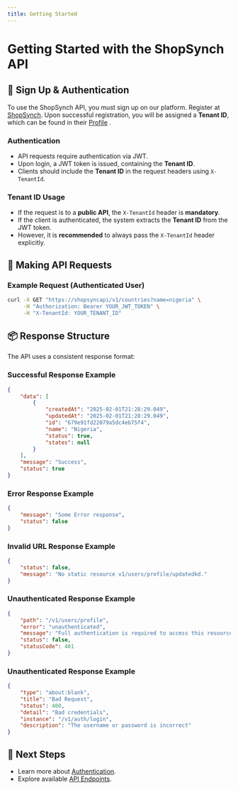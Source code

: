 ```yaml
---
title: Getting Started
---
```


# Getting Started with the ShopSynch API

## 📝 Sign Up & Authentication
To use the ShopSynch API, you must sign up on our platform. Register at [ShopSynch](https://shopsynch.com/signup). Upon successful registration, you will be assigned a **Tenant ID**, which can be found in their [Profile](https://shopsynch.com/merchant/profile) .

### **Authentication**
- API requests require authentication via JWT.
- Upon login, a JWT token is issued, containing the **Tenant ID**.
- Clients should include the **Tenant ID** in the request headers using `X-TenantId`.

### **Tenant ID Usage**
- If the request is to a **public API**, the `X-TenantId` header is **mandatory**.
- If the client is authenticated, the system extracts the **Tenant ID** from the JWT token.
- However, it is **recommended** to always pass the `X-TenantId` header explicitly.

## 🔑 Making API Requests
### **Example Request (Authenticated User)**
```bash
curl -X GET "https://shopsyncapi/v1/countries?name=nigeria" \
     -H "Authorization: Bearer YOUR_JWT_TOKEN" \
     -H "X-TenantId: YOUR_TENANT_ID"
```

## 📦 Response Structure
The API uses a consistent response format:

### **Successful Response Example**
```json
{
    "data": [
        {
            "createdAt": "2025-02-01T21:28:29.049",
            "updatedAt": "2025-02-01T21:28:29.049",
            "id": "679e91fd22079a5dc4eb75f4",
            "name": "Nigeria",
            "status": true,
            "states": null
        }
    ],
    "message": "Success",
    "status": true
}
```

### **Error Response Example**
```json
{
    "message": "Some Error response",
    "status": false
}
```


### **Invalid URL Response Example**
```json
{
    "status": false,
    "message": "No static resource v1/users/profile/updatedkd."
}
```


### **Unauthenticated Response Example**
```json
{
    "path": "/v1/users/profile",
    "error": "unauthenticated",
    "message": "Full authentication is required to access this resource",
    "status": false,
    "statusCode": 401
}
```
### **Unauthenticated Response Example**
```json
{
    "type": "about:blank",
    "title": "Bad Request",
    "status": 400,
    "detail": "Bad credentials",
    "instance": "/v1/auth/login",
    "description": "The username or password is incorrect"
}
```

## 🚀 Next Steps
- Learn more about [Authentication](authentication.md).
- Explore available [API Endpoints](api-endpoints/README.md).
